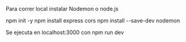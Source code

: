 Para correr local instalar Nodemon o node.js

npm init -y
npm install express cors
npm install --save-dev nodemon


Se ejecuta en localhost:3000 con 
npm run dev

